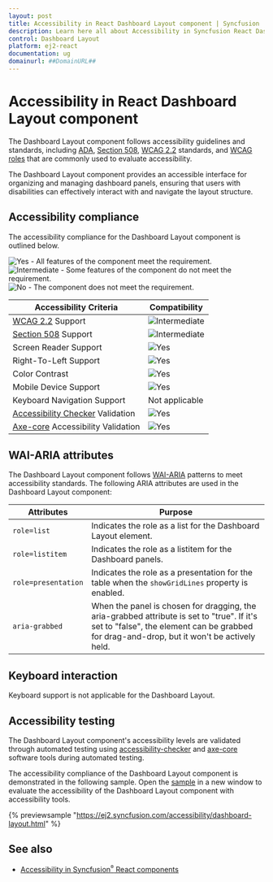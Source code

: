 ```yaml
---
layout: post
title: Accessibility in React Dashboard Layout component | Syncfusion
description: Learn here all about Accessibility in Syncfusion React Dashboard Layout component of Syncfusion Essential JS 2 and more.
control: Dashboard Layout 
platform: ej2-react
documentation: ug
domainurl: ##DomainURL##
---
```


# Accessibility in React Dashboard Layout component

The Dashboard Layout component follows accessibility guidelines and standards, including [ADA](https://www.ada.gov/), [Section 508](https://www.section508.gov/), [WCAG 2.2](https://www.w3.org/TR/WCAG22/) standards, and [WCAG roles](https://www.w3.org/TR/wai-aria/#roles) that are commonly used to evaluate accessibility.

The Dashboard Layout component provides an accessible interface for organizing and managing dashboard panels, ensuring that users with disabilities can effectively interact with and navigate the layout structure.

## Accessibility compliance

The accessibility compliance for the Dashboard Layout component is outlined below.

<style>
    .post .post-content img {
        display: inline-block;
        margin: 0.5em 0;
    }
</style>

<div><img src="https://cdn.syncfusion.com/content/images/documentation/full.png" alt="Yes"> - All features of the component meet the requirement.</div>

<div><img src="https://cdn.syncfusion.com/content/images/documentation/partial.png" alt="Intermediate"> - Some features of the component do not meet the requirement.</div>

<div><img src="https://cdn.syncfusion.com/content/images/documentation/not-supported.png" alt="No"> - The component does not meet the requirement.</div>

| Accessibility Criteria | Compatibility |
| -- | -- |
| [WCAG 2.2](https://www.w3.org/TR/WCAG22/) Support | <img src="https://cdn.syncfusion.com/content/images/documentation/partial.png" alt="Intermediate"> |
| [Section 508](https://www.section508.gov/) Support | <img src="https://cdn.syncfusion.com/content/images/documentation/partial.png" alt="Intermediate"> |
| Screen Reader Support | <img src="https://cdn.syncfusion.com/content/images/documentation/full.png" alt="Yes"> |
| Right-To-Left Support | <img src="https://cdn.syncfusion.com/content/images/documentation/full.png" alt="Yes"> |
| Color Contrast | <img src="https://cdn.syncfusion.com/content/images/documentation/full.png" alt="Yes"> |
| Mobile Device Support | <img src="https://cdn.syncfusion.com/content/images/documentation/full.png" alt="Yes"> |
| Keyboard Navigation Support | Not applicable |
| [Accessibility Checker](https://www.npmjs.com/package/accessibility-checker) Validation | <img src="https://cdn.syncfusion.com/content/images/documentation/full.png" alt="Yes"> |
| [Axe-core](https://www.npmjs.com/package/axe-core) Accessibility Validation | <img src="https://cdn.syncfusion.com/content/images/documentation/full.png" alt="Yes"> |

## WAI-ARIA attributes

The Dashboard Layout component follows [WAI-ARIA](https://www.w3.org/WAI/ARIA/apg/) patterns to meet accessibility standards. The following ARIA attributes are used in the Dashboard Layout component:

| **Attributes** | **Purpose** |
| --- | --- |
| `role=list` | Indicates the role as a list for the Dashboard Layout element. |
| `role=listitem` | Indicates the role as a listitem for the Dashboard panels. |
| `role=presentation` | Indicates the role as a presentation for the table when the `showGridLines` property is enabled. |
| `aria-grabbed` | When the panel is chosen for dragging, the aria-grabbed attribute is set to "true". If it's set to "false", the element can be grabbed for drag-and-drop, but it won't be actively held. |

## Keyboard interaction

Keyboard support is not applicable for the Dashboard Layout.

## Accessibility testing

The Dashboard Layout component's accessibility levels are validated through automated testing using [accessibility-checker](https://www.npmjs.com/package/accessibility-checker) and [axe-core](https://www.npmjs.com/package/axe-core) software tools during automated testing.

The accessibility compliance of the Dashboard Layout component is demonstrated in the following sample. Open the [sample](https://ej2.syncfusion.com/accessibility/dashboard-layout.html) in a new window to evaluate the accessibility of the Dashboard Layout component with accessibility tools.

{% previewsample "https://ej2.syncfusion.com/accessibility/dashboard-layout.html" %}

## See also     

* [Accessibility in Syncfusion<sup style="font-size:70%">&reg;</sup> React components](../common/accessibility)